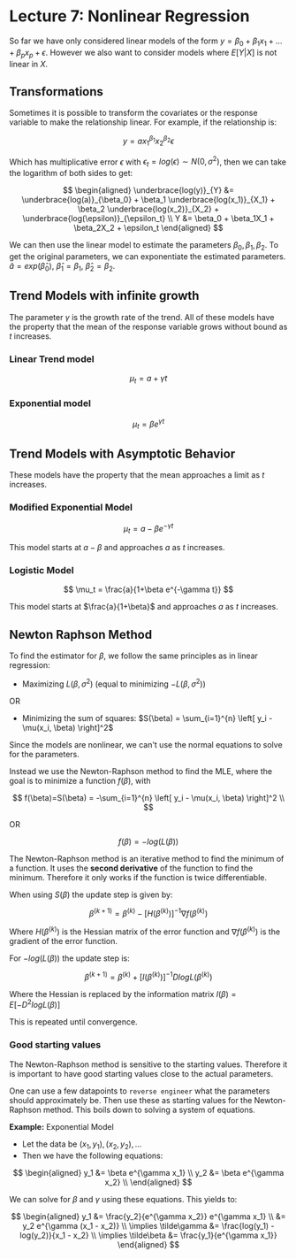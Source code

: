 # Lecture 7: Nonlinear Regression

So far we have only considered linear models of the form $y = \beta_0 + \beta_1x_1 + \dots + \beta_px_p + \epsilon$. However we also want to consider models where $E[Y|X]$ is not linear in $X$.

## Transformations

Sometimes it is possible to transform the covariates or the response variable to make the relationship linear. For example, if the relationship is:

$$
y = a x_1^{\beta_1} x_2^{\beta_2} \epsilon
$$

Which has multiplicative error $\epsilon$ with $\epsilon_t=log(\epsilon) \sim N(0, \sigma^2)$, then we can take the logarithm of both sides to get:

$$
\begin{aligned}
    \underbrace{log(y)}_{Y} &= \underbrace{log(a)}_{\beta_0} + \beta_1 \underbrace{log(x_1)}_{X_1} + \beta_2 \underbrace{log(x_2)}_{X_2} + \underbrace{log(\epsilon)}_{\epsilon_t} \\
    Y &= \beta_0 + \beta_1X_1 + \beta_2X_2 + \epsilon_t
\end{aligned}
$$

We can then use the linear model to estimate the parameters $\beta_0, \beta_1, \beta_2$. To get the original parameters, we can exponentiate the estimated parameters. $\hat{a} = exp(\hat{\beta}_0)$, $\hat{\beta}_1 = \beta_1$, $\hat{\beta}_2 = \beta_2$.

## Trend Models with infinite growth

The parameter $\gamma$ is the growth rate of the trend. All of these models have the property that the mean of the response variable grows without bound as $t$ increases.

### Linear Trend model

$$
\mu_t = a + \gamma t
$$

### Exponential model

$$
\mu_t = \beta e^{\gamma t}
$$

## Trend Models with Asymptotic Behavior

These models have the property that the mean approaches a limit as $t$ increases.

### Modified Exponential Model

$$
\mu_t = a - \beta e^{-\gamma t}
$$

This model starts at $a-\beta$ and approaches $a$ as $t$ increases.

### Logistic Model

$$
\mu_t = \frac{a}{1+\beta e^{-\gamma t}}
$$

This model starts at $\frac{a}{1+\beta}$ and approaches $a$ as $t$ increases.

## Newton Raphson Method

To find the estimator for $\beta$, we follow the same principles as in linear regression:
* Maximizing $L(\beta, \sigma^2)$ (equal to minimizing $-L(\beta, \sigma^2)$)

OR

* Minimizing the sum of squares: $S(\beta) = \sum_{i=1}^{n} \left[ y_i - \mu(x_i, \beta) \right]^2$

Since the models are nonlinear, we can't use the normal equations to solve for the parameters. 

Instead we use the Newton-Raphson method to find the MLE, where the goal is to minimize a function $f(\beta)$, with

$$
f(\beta)=S(\beta) = -\sum_{i=1}^{n} \left[ y_i - \mu(x_i, \beta) \right]^2 \\
$$

OR

$$
f(\beta)=-log(L(\beta))
$$

The Newton-Raphson method is an iterative method to find the minimum of a function. It uses the **second derivative** of the function to find the minimum. Therefore it only works if the function is twice differentiable.

When using $S(\beta)$ the update step is given by:

$$
\beta^{(k+1)} = \beta^{(k)} - \left[ H(\beta^{(k)}) \right]^{-1} \nabla f(\beta^{(k)})
$$

Where $H(\beta^{(k)})$ is the Hessian matrix of the error function and $\nabla f(\beta^{(k)})$ is the gradient of the error function.

For $-log(L(\beta))$ the update step is:

$$
\beta^{(k+1)} = \beta^{(k)} + [I(\beta^{(k)})]^{-1} DlogL(\beta^{(k)})
$$

Where the Hessian is replaced by the information matrix $I(\beta)=E[-D^2logL(\beta)]$

This is repeated until convergence.

### Good starting values

The Newton-Raphson method is sensitive to the starting values. Therefore it is important to have good starting values close to the actual parameters.

One can use a few datapoints to `reverse engineer` what the parameters should approximately be. Then use these as starting values for the Newton-Raphson method. This boils down to solving a system of equations.

**Example:** Exponential Model

+ Let the data be $(x_1, y_1), (x_2, y_2), ...$
+ Then we have the following equations:

$$
\begin{aligned}
    y_1 &= \beta e^{\gamma x_1} \\
    y_2 &= \beta e^{\gamma x_2} \\
\end{aligned}
$$

We can solve for $\beta$ and $\gamma$ using these equations. This yields to:

$$
\begin{aligned}
    y_1 &= \frac{y_2}{e^{\gamma x_2}} e^{\gamma x_1} \\
        &= y_2 e^{\gamma (x_1 - x_2)} \\
        \implies \tilde\gamma &= \frac{log(y_1) - log(y_2)}{x_1 - x_2} \\
        \implies \tilde\beta &= \frac{y_1}{e^{\gamma x_1}}
\end{aligned}
$$
